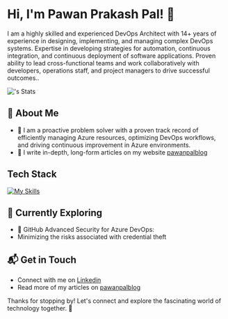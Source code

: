 # Hi, I'm Pawan Prakash Pal! 👋

I am a highly skilled and experienced DevOps Architect with 14+ years of experience in designing, implementing, and managing complex DevOps systems. Expertise in developing strategies for automation, continuous integration, and continuous deployment of software applications. Proven ability to lead cross-functional teams and work collaboratively with developers, operations staff, and project managers to drive successful outcomes..

![<username>'s Stats](https://github-readme-stats.vercel.app/api?username=pawanprakashpal&theme=vue-dark&show_icons=true&hide_border=true&count_private=true)

## 🚀 About Me

- 🔭 I am a proactive problem solver with a proven track record of efficiently managing Azure resources, optimizing DevOps workflows, and driving continuous improvement in Azure environments.
- 📝 I write in-depth, long-form articles on my website [pawanpalblog](https://pawanpalblog.wordpress.com/)

## Tech Stack
[![My Skills](https://skillicons.dev/icons?i=azure,ps,terraform,ansible,cs,docker,kubernetes,dotnet,py,git,github,githubactions,powershell,html,css,react,js,jquery,vscode,visualstudio)](https://skillicons.dev)

## 🌱 Currently Exploring
- 🚀 GitHub Advanced Security for Azure DevOps:
- Minimizing the risks associated with credential theft

## 📬 Get in Touch

- Connect with me on [Linkedin](https://www.linkedin.com/in/pawanprakashpal/)
- Read more of my articles on [pawanpalblog](https://pawanpalblog.wordpress.com/)

Thanks for stopping by! Let's connect and explore the fascinating world of technology together. 🚀

